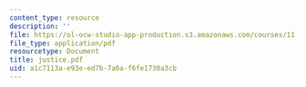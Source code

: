 ```yaml
---
content_type: resource
description: ''
file: https://ol-ocw-studio-app-production.s3.amazonaws.com/courses/11-204-planning-communications-and-digital-media-fall-2004/a1c7113ae93eed7b7a6af6fe1730a3cb_justice.pdf
file_type: application/pdf
resourcetype: Document
title: justice.pdf
uid: a1c7113a-e93e-ed7b-7a6a-f6fe1730a3cb
---
```


